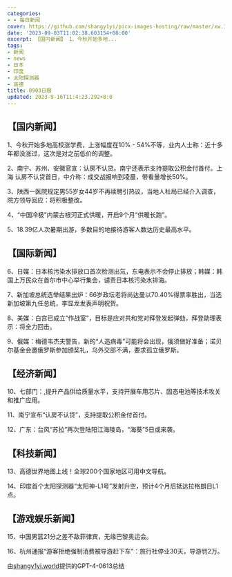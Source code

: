 ```yaml
---
categories:
- - 每日新闻
cover: https://github.com/shangy1yi/picx-images-hosting/raw/master/xw.1a15yyeng45c.webp
date: '2023-09-03T11:02:38.603154+08:00'
excerpt: 【国内新闻】 1、今秋开始多地...
tags:
- 新闻
- news
- 日本
- 印度
- 太阳探测器
- 高德
title: 0903日报
updated: 2023-9-16T11:4:23.292+8:0
---
```

## 【国内新闻】

1、今秋开始多地高校涨学费，上涨幅度在10% - 54%不等，业内人士称：近十多年都没涨过，这次是对之前低价的调整。

2、南宁、苏州、安徽官宣：认房不认贷。南宁还表示支持提取公积金付首付。上海 认房不认贷首日，中介称：成交战报响到凌晨，带看量增长50%。

3、陕西一医院规定男55岁女44岁不再续聘引热议，当地人社局已经介入调查，院方领导回应：将积极整改。

4、“中国冷极”内蒙古根河正式供暖，开启9个月“供暖长跑”。

5、18.39亿人次暑期出游，多数目的地接待游客人数达历史最高水平。

## 【国际新闻】

6、日媒：日本核污染水排放口首次检测出氚，东电表示不会停止排放；韩媒：韩国上万民众在首尔市中心举行集会，谴责日本核污染水排海。

7、新加坡总统选举结果出炉：66岁政坛老将尚达曼以70.40%得票率胜出，当选新加坡第九任总统，李显龙发表声明祝贺。

8、美媒：白宫已成立“作战室”，目标是应对共和党对拜登发起弹劾，拜登助理表示：将全力回击。

9、俄媒：梅德韦杰夫警告，新的“人造病毒”可能将会出现，俄须做好准备；诺贝尔基金会邀俄罗斯参加颁奖礼，乌外交部不满，要求孤立俄罗斯。

## 【经济新闻】

10、七部门：,提升产品供给质量水平，支持开展车用芯片、固态电池等技术攻关和推广应用。

11、南宁宣布“认房不认贷”，支持提取公积金付首付。

12、广东：台风“苏拉”再次登陆阳江海陵岛，“海葵”5日或来袭。

## 【科技新闻】

13、高德世界地图上线！全球200个国家地区可用中文导航。

14、印度首个太阳探测器“太阳神-L1号”发射升空，预计4个月后抵达拉格朗日L1点。

## 【游戏娱乐新闻】

15、中国男篮21分之差不敌菲律宾，无缘巴黎奥运会。

16、杭州通报“游客拒绝强制消费被导游赶下车”：旅行社停业30天，导游罚2万。

由[shangy1yi.world](https://shangy1yi.world)提供的GPT-4-0613总结
